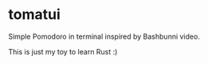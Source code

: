 # tomatui
Simple Pomodoro in terminal inspired by Bashbunni video.

This is just my toy to learn Rust :)
